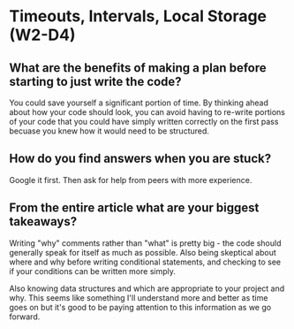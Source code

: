 # Timeouts, Intervals, Local Storage (W2-D4)

## What are the benefits of making a plan before starting to just write the code?

You could save yourself a significant portion of time. By thinking ahead about how your code should look, you can avoid having to re-write portions of your code that you could have simply written correctly on the first pass becuase you knew how it would need to be structured.

## How do you find answers when you are stuck?

Google it first. Then ask for help from peers with more experience.

## From the entire article what are your biggest takeaways?

Writing "why" comments rather than "what" is pretty big - the code should generally speak for itself as much as possible. Also being skeptical about where and why before writing conditional statements, and checking to see if your conditions can be written more simply.

Also knowing data structures and which are appropriate to your project and why. This seems like something I'll understand more and better as time goes on but it's good to be paying attention to this information as we go forward.